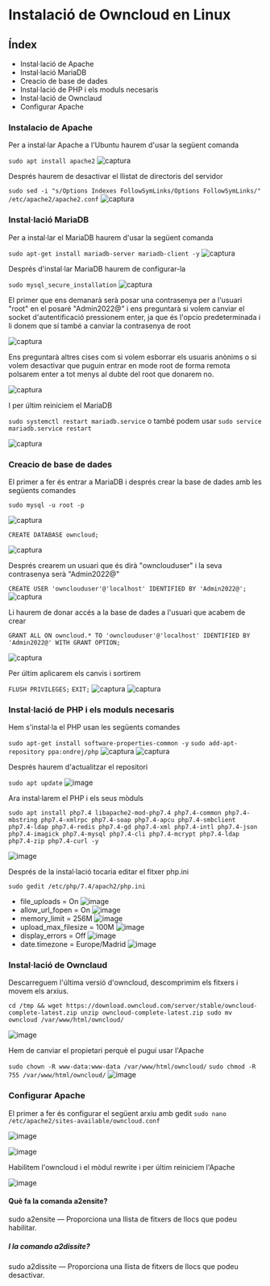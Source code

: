 # Instalació de Owncloud en Linux

## Índex

* Instal·lació de Apache
* Instal·lació MariaDB
* Creacio de base de dades
* Instal·lació de PHP i els moduls necesaris
* Instal·lació de Ownclaud
* Configurar Apache


### Instalacio de Apache

Per a instal·lar Apache a l'Ubuntu haurem d'usar la següent comanda

`sudo apt install apache2`
![captura](activitat2-1.png)

Després haurem de desactivar el llistat de directoris del servidor

`sudo sed -i "s/Options Indexes FollowSymLinks/Options FollowSymLinks/" /etc/apache2/apache2.conf`
![captura](activitat2-2.png)

### Instal·lació MariaDB

Per a instal·lar el MariaDB haurem d'usar la següent comanda

`sudo apt-get install mariadb-server mariadb-client -y`
![captura](activitat2-3.png)

Després d'instal·lar MariaDB haurem de configurar-la

`sudo mysql_secure_installation`
![captura](activitat2-4.png)

El primer que ens demanarà serà posar una contrasenya per a l'usuari "root" en el posaré "Admin2022@"
i ens preguntarà si volem canviar el socket d'autentificació pressionem enter, ja que és l'opcio predeterminada i li donem que sí també a canviar la contrasenya de root

![captura](activitat2-5.png)

Ens preguntarà altres cises com si volem esborrar els usuaris anònims o si volem desactivar que puguin entrar en mode root de forma remota polsarem enter a tot menys al dubte del root que donarem no.

![captura](activitat2-6.png)

I per últim reiniciem el MariaDB

`sudo systemctl restart mariadb.service` o també podem usar `sudo service mariadb.service restart`

![captura](activitat2-7.png)

### Creacio de base de dades


El primer a fer és entrar a MariaDB i després crear la base de dades amb les següents comandes

`sudo mysql -u root -p`

![captura](activitat2-8.png)

`CREATE DATABASE owncloud;`

![captura](activitat2-9.png)

Després crearem un usuari que és dirà "ownclouduser" i la seva contrasenya serà "Admin2022@"

`CREATE USER 'ownclouduser'@'localhost' IDENTIFIED BY 'Admin2022@';`
![captura](activitat2-10.png)

Li haurem de donar accés a la base de dades a l'usuari que acabem de crear

`GRANT ALL ON owncloud.* TO 'ownclouduser'@'localhost' IDENTIFIED BY 'Admin2022@' WITH GRANT OPTION;`

![captura](activitat2-11.png)

Per últim aplicarem els canvis i sortirem

`FLUSH PRIVILEGES;`
`EXIT;`
![captura](activitat2-12.png)
![captura](activitat2-13.png)


### Instal·lació de PHP i els moduls necesaris

Hem s'instal·la el PHP usan les següents comandes

`sudo apt-get install software-properties-common -y`
`sudo add-apt-repository ppa:ondrej/php`
![captura](activitat2-14.png)
![captura](activitat2-15.png)

Després haurem d'actualitzar el repositori

`sudo apt update`
![image](activitat2-16.png)

Ara instal·larem el PHP i els seus mòduls

`sudo apt install php7.4 libapache2-mod-php7.4 php7.4-common php7.4-mbstring php7.4-xmlrpc php7.4-soap php7.4-apcu php7.4-smbclient php7.4-ldap php7.4-redis php7.4-gd php7.4-xml php7.4-intl php7.4-json php7.4-imagick php7.4-mysql php7.4-cli php7.4-mcrypt php7.4-ldap php7.4-zip php7.4-curl -y`

![image](activitat2-17.png)

Després de la instal·lació tocaria editar el fitxer php.ini

`sudo gedit /etc/php/7.4/apach2/php.ini`
* file_uploads = On
![image](activitat2-18.png)
* allow_url_fopen = On
![image](activitat2-19.png)
* memory_limit = 256M
![image](activitat2-20.png)
* upload_max_filesize = 100M
![image](activitat2-21.png)
* display_errors = Off
![image](activitat2-22.png)
* date.timezone = Europe/Madrid
![image](activitat2-23.png)

### Instal·lació de Ownclaud

Descarreguem l'última versió d'owncloud, descomprimim els fitxers i movem els arxius.

`cd /tmp && wget https://download.owncloud.com/server/stable/owncloud-complete-latest.zip
unzip owncloud-complete-latest.zip
sudo mv owncloud /var/www/html/owncloud/`

![image](activitat2-24.png)

Hem de canviar el propietari perquè el pugui usar l'Apache

`sudo chown -R www-data:www-data /var/www/html/owncloud/`
`sudo chmod -R 755 /var/www/html/owncloud/`
![image](activitat2-25.png)

### Configurar Apache

El primer a fer és configurar el següent arxiu amb gedit
`sudo nano /etc/apache2/sites-available/owncloud.conf`

![image](https://user-images.githubusercontent.com/114423396/193636442-3969ff0c-92ef-40f9-81b3-689e736b9b59.png)
 
![image](activitat2-26.png)

Habilitem l'owncloud i el mòdul rewrite i per últim reiniciem l'Apache

![image](activitat2-27.png)


#### Què fa la comanda a2ensite?

sudo a2ensite — Proporciona una llista de fitxers de llocs que podeu habilitar.

##### I la comando a2dissite?

sudo a2dissite — Proporciona una llista de fitxers de llocs que podeu desactivar.

#### 

